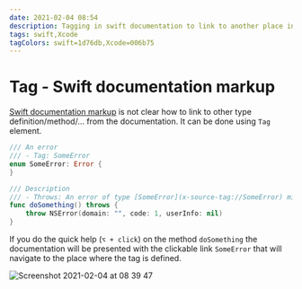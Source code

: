 ```yaml
---
date: 2021-02-04 08:54
description: Tagging in swift documentation to link to another place in the code base
tags: swift,Xcode
tagColors: swift=1d76db,Xcode=006b75
---
```

# Tag - Swift documentation markup

[Swift documentation markup](https://developer.apple.com/library/archive/documentation/Xcode/Reference/xcode_markup_formatting_ref/) is not clear how to link to other type definition/method/... from the documentation.
It can be done using `Tag` element.

```swift
/// An error
/// - Tag: SomeError
enum SomeError: Error {
}

/// Description
/// - Throws: An error of type [SomeError](x-source-tag://SomeError) might be thrown
func doSomething() throws {
    throw NSError(domain: "", code: 1, userInfo: nil)
}
```

If you do the quick help (`⌥ + click`) on the method `doSomething` the documentation will be presented with the clickable link `SomeError` that will navigate to the place where the tag is defined.

![Screenshot 2021-02-04 at 08 39 47](https://user-images.githubusercontent.com/1753816/106861707-66d93200-66c6-11eb-93f5-e3bf106fa9a5.png)

